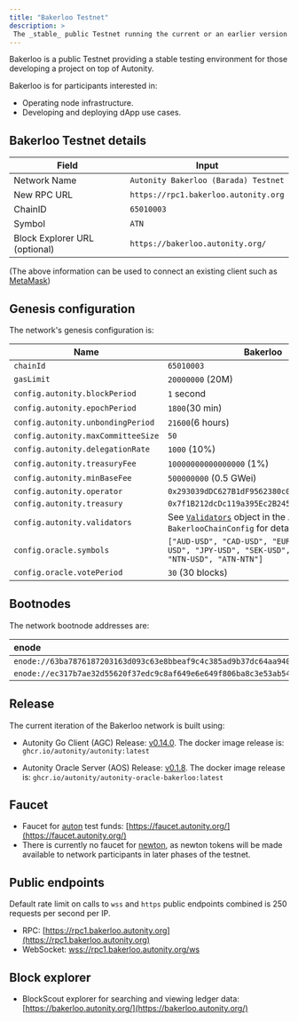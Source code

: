 ```yaml
---
title: "Bakerloo Testnet"
description: >
 The _stable_ public Testnet running the current or an earlier version of the Autonity protocol
---
```


Bakerloo is a public Testnet providing a stable testing environment for those developing a project on top of Autonity.

Bakerloo is for participants interested in:

- Operating node infrastructure.
- Developing and deploying dApp use cases.

## Bakerloo Testnet details

|**Field**|**Input**|
|------|----------|
|Network Name|`Autonity Bakerloo (Barada) Testnet`|
|New RPC URL|`https://rpc1.bakerloo.autonity.org`|
|ChainID |`65010003`|
|Symbol|`ATN`|
|Block Explorer URL (optional)|`https://bakerloo.autonity.org/`|

(The above information can be used to connect an existing client such as [MetaMask](https://metamask.zendesk.com/hc/en-us/articles/360043227612-How-to-add-a-custom-network-RPC))

## Genesis configuration

The network's genesis configuration is:

| Name                               | Bakerloo                      |
| ---------------------------------- | ----------------------------- |
| `chainId`                          | `65010003`                    |
| `gasLimit`                         | `20000000` (20M)              |
| `config.autonity.blockPeriod`      | `1` second                    |
| `config.autonity.epochPeriod`      | `1800`(30 min)                |
| `config.autonity.unbondingPeriod`  | `21600`(6 hours)              |
| `config.autonity.maxCommitteeSize` | `50`                          |
| `config.autonity.delegationRate`   | `1000` (10%)                  |                |
| `config.autonity.treasuryFee`      | `10000000000000000` (1%)      |
| `config.autonity.minBaseFee`       | `500000000` (0.5 GWei)        |
| `config.autonity.operator`         | `0x293039dDC627B1dF9562380c0E5377848F94325A` |
| `config.autonity.treasury`         | `0x7f1B212dcDc119a395Ec2B245ce86e9eE551043E` |
| `config.autonity.validators`       |  See [`Validators`](https://github.com/autonity/autonity/blob/release/v0.14.0/params/config.go#L206) object in the AGC `BakerlooChainConfig` for details.  |
| `config.oracle.symbols`       | `["AUD-USD", "CAD-USD", "EUR-USD", "GBP-USD", "JPY-USD", "SEK-USD", "ATN-USD", "NTN-USD", "ATN-NTN"]`        |
| `config.oracle.votePeriod`       | `30` (30 blocks)       |


## Bootnodes

The network bootnode addresses are:

| enode |
| :-- |
| `enode://63ba7876187203163d093c63e8bbeaf9c4c385ad9b37dc64aa9407e90b98d6678cf1caa9d810829730986966fd0e056c49bdac10eb3389756e3d457580ee0687@34.142.78.108:30303` |
| `enode://ec317b7ae32d55620f37edc9c8af649e6e649f806ba8c3e53ab5407537b13c7a0b00719bb5518d9518978631765fb21a1620f4c32d97a5be0ed9672d8ff4d1a0@35.189.83.7:30303` |


## Release

The current iteration of the Bakerloo network is built using:

- Autonity Go Client (AGC) Release: [v0.14.0](https://github.com/autonity/autonity/releases/tag/v0.14.0). The docker image release is: `ghcr.io/autonity/autonity:latest`

- Autonity Oracle Server (AOS) Release: [v0.1.8](https://github.com/autonity/autonity-oracle/releases/tag/v0.1.8). The docker image release is: `ghcr.io/autonity/autonity-oracle-bakerloo:latest`

## Faucet

- Faucet for [auton](/concepts/protocol-assets/auton) test funds: [https://faucet.autonity.org/](https://faucet.autonity.org/)
- There is currently no faucet for [newton](/concepts/protocol-assets/newton), as newton tokens will be made available to network participants in later phases of the testnet.

## Public endpoints

Default rate limit on calls to `wss` and `https` public endpoints combined  is 250 requests per second per IP.

- RPC: [https://rpc1.bakerloo.autonity.org](https://rpc1.bakerloo.autonity.org)
- WebSocket: [wss://rpc1.bakerloo.autonity.org/ws](wss://rpc1.bakerloo.autonity.org/ws)

## Block explorer

- BlockScout explorer for searching and viewing ledger data: [https://bakerloo.autonity.org/](https://bakerloo.autonity.org/)
